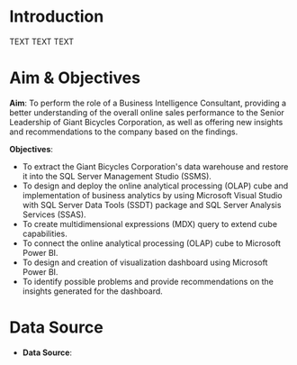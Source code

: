# Introduction
TEXT TEXT TEXT

# Aim & Objectives
**Aim**: To perform the role of a Business Intelligence Consultant, providing a better understanding of the overall online sales performance to the Senior Leadership of Giant Bicycles Corporation, as well as offering new insights and recommendations to the company based on the findings.

**Objectives**:
* To extract the Giant Bicycles Corporation's data warehouse and restore it into the SQL Server Management Studio (SSMS). 
* To design and deploy the online analytical processing (OLAP) cube and implementation of business analytics by using Microsoft Visual Studio with SQL Server Data Tools (SSDT) package and SQL Server Analysis Services (SSAS).
* To create multidimensional expressions (MDX) query to extend cube capabilities.
* To connect the online analytical processing (OLAP) cube to Microsoft Power BI. 
* To design and creation of visualization dashboard using Microsoft Power BI.
* To identify possible problems and provide recommendations on the insights generated for the dashboard.

# Data Source
* **Data Source**: 
